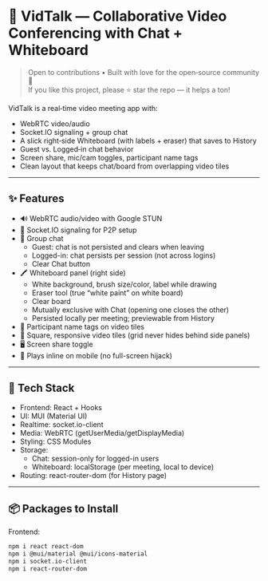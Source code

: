 # 🎥 VidTalk — Collaborative Video Conferencing with Chat + Whiteboard

> Open to contributions • Built with love for the open‑source community 💛  
> If you like this project, please ⭐ star the repo — it helps a ton!

VidTalk is a real‑time video meeting app with:
- WebRTC video/audio
- Socket.IO signaling + group chat
- A slick right‑side Whiteboard (with labels + eraser) that saves to History
- Guest vs. Logged‑in chat behavior
- Screen share, mic/cam toggles, participant name tags
- Clean layout that keeps chat/board from overlapping video tiles

---

## ✨ Features

- 🔊 WebRTC audio/video with Google STUN
- 🧩 Socket.IO signaling for P2P setup
- 💬 Group chat
  - Guest: chat is not persisted and clears when leaving
  - Logged-in: chat persists per session (not across logins)
  - Clear Chat button
- 🖍️ Whiteboard panel (right side)
  - White background, brush size/color, label while drawing
  - Eraser tool (true “white paint” on white board)
  - Clear board
  - Mutually exclusive with Chat (opening one closes the other)
  - Persisted locally per meeting; previewable from History
- 👤 Participant name tags on video tiles
- 🧱 Square, responsive video tiles (grid never hides behind side panels)
- 🖥 Screen share toggle
- 📱 Plays inline on mobile (no full-screen hijack)

---

## 🧰 Tech Stack

- Frontend: React + Hooks
- UI: MUI (Material UI)
- Realtime: socket.io-client
- Media: WebRTC (getUserMedia/getDisplayMedia)
- Styling: CSS Modules
- Storage:
  - Chat: session-only for logged-in users
  - Whiteboard: localStorage (per meeting, local to device)
- Routing: react-router-dom (for History page)

---

## 📦 Packages to Install

Frontend:
```bash
npm i react react-dom
npm i @mui/material @mui/icons-material
npm i socket.io-client
npm i react-router-dom
